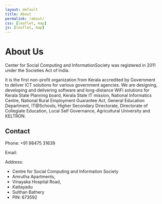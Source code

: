 ```yaml
---
layout: default
title: About
permalink: /about/
css: [leaflet, map]
js: [leaflet, map]
---
```


# About Us

Center for Social Computing and InformationSociety was registered in 2011 under the Societies Act of India.

It is the first non-profit organization from Kerala accredited by Government to deliver ICT solutions for various government agencies. We are designing, developing and delivering software and long-distance WiFi solutions for Kerala State Planning board, Kerala State IT mission, National Informatics Centre, National Rural Employment Guarantee Act, General Education Department, IT@Schools, Higher Secondary Directorate, Directorate of Collegiate Education, Local Self Governance, Agricultural University and KELTRON.
  
## Contact
Phone: +91 98475 31639

Email:

Address: 

<ul class="address">
    <li>Centre for Social Computing and Information Society
    <li>Amrutha Apartments,
    <li>Vinayaka Hospital Road,
    <li>Kattayadu
    <li>Sulthan Bathery
    <li>PIN: 673592
</ul>

<div id="map">
</div>

<script type="text/javascript" src="{{ site.baseurl }}/scripts/map.js"></script>
